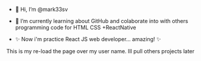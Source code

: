- 👋 Hi, I’m @mark33sv

- 🌱 I’m currently learning about GitHub and colaborate into with others programming code for HTML CSS +ReactNative
- ✨ Now i'm practice React JS web developer... amazing! ✨ 

This is my re-load the page over my user name.
Ill pull others projects later
<!---
mark33sv/mark33sv is a ✨ special ✨ repository because its `README.md` (this file) appears on your GitHub profile.
You can click the Preview link to take a look at your changes.
--->
